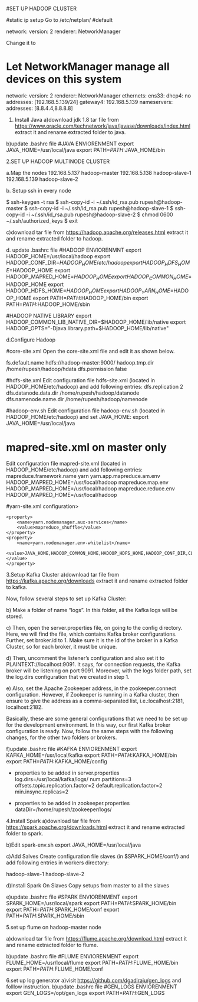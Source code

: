 #SET UP HADOOP CLUSTER

#static ip setup
Go to  /etc/netplan/ 
#default

network:
  version: 2
  renderer: NetworkManager

Change it to
# Let NetworkManager manage all devices on this system
network:
  version: 2
  renderer: NetworkManager
  ethernets:
    ens33:
      dhcp4: no
      addresses: [192.168.5.139/24]
      gateway4: 192.168.5.139
      nameservers:
        addresses: [8.8.4.4,8.8.8.8]



1. Install Java
a)download jdk 1.8 tar file from https://www.oracle.com/technetwork/java/javase/downloads/index.html
extract it and rename extracted folder to java.

b)update .bashrc file
#JAVA ENVIORENMENT
export JAVA_HOME=/usr/local/java
export PATH=$PATH:$JAVA_HOME/bin

2.SET UP HADOOP MULTINODE CLUSTER


a.Map the nodes
192.168.5.137 hadoop-master
192.168.5.138 hadoop-slave-1
192.168.5.139 hadoop-slave-2

b. Setup ssh in every node

$ ssh-keygen -t rsa 
$ ssh-copy-id -i ~/.ssh/id_rsa.pub rupesh@hadoop-master 
$ ssh-copy-id -i ~/.ssh/id_rsa.pub rupesh@hadoop-slave-1 
$ ssh-copy-id -i ~/.ssh/id_rsa.pub rupesh@hadoop-slave-2 
$ chmod 0600 ~/.ssh/authorized_keys 
$ exit

c)download tar file from https://hadoop.apache.org/releases.html 
extract it and rename extracted folder to hadoop.

d. update .bashrc file
#HADOOP ENVIORENMNT
export HADOOP_HOME=/usr/local/hadoop
export HADOOP_CONF_DIR=$HADOOP_HOME/etc/hadoop
export HADOOP_HDFS_HOME=$HADOOP_HOME
export HADOOP_MAPRED_HOME=$HADOOP_HOME
export HADOOP_COMMON_HOME=$HADOOP_HOME
export HADOOP_HDFS_HOME=$HADOOP_HOME
export HADOOP_YARN_HOME=$HADOOP_HOME
export PATH=$PATH:$HADOOP_HOME/bin
export PATH=$PATH:$HADOOP_HOME/sbin
   
#HADOOP NATIVE LIBRARY
export HADOOP_COMMON_LIB_NATIVE_DIR=$HADOOP_HOME/lib/native
export HADOOP_OPTS="-Djava.library.path=$HADOOP_HOME/lib/native"


d.Configure Hadoop

#core-site.xml
Open the core-site.xml file and edit it as shown below.

<configuration>
   <property> 
      <name>fs.default.name</name> 
      <value>hdfs://hadoop-master:9000/</value> 
   </property> 
<property>
        <name>hadoop.tmp.dir</name>
        <value>/home/rupesh/hadoop/hdata</value>
    </property>
</configuration>
<property>
        <name>dfs.permission</name>
        <value>false</value>
    </property>


#hdfs-site.xml 
Edit configuration file hdfs-site.xml (located in HADOOP_HOME/etc/hadoop) and add following entries:
<configuration>
<property>
<name>dfs.replication</name>
<value>2</value>
</property>
<property>
    <name>dfs.datanode.data.dir</name>
    <value>/home/rupesh/hadoop/datanode</value>
</property>
<property>
    <name>dfs.namenode.name.dir</name>
    <value>/home/rupesh/hadoop/namenode</value>
</property>

</configuration>

#hadoop-env.sh
Edit configuration file hadoop-env.sh (located in HADOOP_HOME/etc/hadoop) and set JAVA_HOME:
export JAVA_HOME=/usr/local/java

# mapred-site.xml on master only
Edit configuration file mapred-site.xml (located in HADOOP_HOME/etc/hadoop) and add following entries:
<configuration>
<property>
<name>mapreduce.framework.name</name>
<value>yarn</value>
</property>
<property>
<name>yarn.app.mapreduce.am.env</name>
<value>HADOOP_MAPRED_HOME=/usr/local/hadoop</value>
</property>
<property>
<name>mapreduce.map.env</name>
<value>HADOOP_MAPRED_HOME=/usr/local/hadoop</value>
</property>
<property>
<name>mapreduce.reduce.env</name>
<value>HADOOP_MAPRED_HOME=/usr/local/hadoop</value>
</property>
</configuration>

#yarn-site.xml
configuration>

<!-- Site specific YARN configuration properties -->
    <property>
        <name>yarn.nodemanager.aux-services</name>
        <value>mapreduce_shuffle</value>
    </property>
    <property>
        <name>yarn.nodemanager.env-whitelist</name>
        <value>JAVA_HOME,HADOOP_COMMON_HOME,HADOOP_HDFS_HOME,HADOOP_CONF_DIR,CLASSPATH_PREPEND_DISTCACHE,HADOOP_YARN_HOME,HADOOP_MAPRED_HOME                                </value>                                                                                                                                   </property>
</configuration>

3.Setup Kafka Cluster
a)download tar file from https://kafka.apache.org/downloads extract it and rename extracted folder to kafka.

Now, follow several steps to set up Kafka Cluster:

b) Make a folder of name “logs”. In this folder, all the Kafka logs will be stored.

c) Then, open the server.properties file, on going to the config directory. Here, we will find the file, which contains Kafka broker configurations.
Further, set broker.id to 1. Make sure it is the id of the broker in a Kafka Cluster, so for each broker, it must be unique.

d) Then, uncomment the listener’s configuration and also set it to PLAINTEXT://localhost:9091. It says, for connection requests, the Kafka broker will be listening on port 9091.
Moreover, with the logs folder path, set the log.dirs configuration that we created in step 1.

e) Also, set the Apache Zookeeper address, in the zookeeper.connect configuration. However, if Zookeeper is running in a Kafka cluster, then ensure to give the address as a comma-separated list, i.e.:localhost:2181, localhost:2182.

Basically, these are some general configurations that we need to be set up for the development environment.
In this way, our first Kafka broker configuration is ready. Now, follow the same steps with the following changes, for the other two folders or brokers.

f)update .bashrc file
#KAFKA ENVIORENMENT
export KAFKA_HOME=/usr/local/kafka
export PATH=$PATH:$KAFKA_HOME/bin
export PATH=$PATH:$KAFKA_HOME/config

* properties to be added in server.properties
log.dirs=/usr/local/kafka/logs/
num.partitions=3
offsets.topic.replication.factor=2
default.replication.factor=2
min.insync.replicas=2

* properties to be added in zookeeper.properties
dataDir=/home/rupesh/zookeeper/logs/

4.Install Spark
a)download tar file from https://spark.apache.org/downloads.html extract it and rename extracted folder to spark.

b)Edit spark-env.sh
export JAVA_HOME=/usr/local/java

c)Add Salves
Create configuration file slaves (in $SPARK_HOME/conf/) and add following entries in workers directory:

hadoop-slave-1
hadoop-slave-2

d)Install Spark On Slaves
Copy setups from master to all the slaves

e)update .bashrc file
#SPARK ENVIORENMENT
export SPARK_HOME=/usr/local/spark
export PATH=$PATH:$SPARK_HOME/bin
export PATH=$PATH:$SPARK_HOME/conf
export PATH=$PATH:$SPARK_HOME/sbin

5.set up flume on hadoop-master node

a)download tar file from https://flume.apache.org/download.html extract it and rename extracted folder to flume.

b)update .bashrc file
#FLUME ENVIORENMENT
export FLUME_HOME=/usr/local/flume
export PATH=$PATH:$FLUME_HOME/bin
export PATH=$PATH:$FLUME_HOME/conf

6.set up log generator 
a)visit https://github.com/dgadiraju/gen_logs and folllow instruction.
b)update .bashrc file
#GEN_LOGS ENVIORENMENT
export GEN_LOGS=/opt/gen_logs
export PATH=$PATH:$GEN_LOGS

